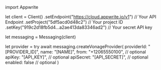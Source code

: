 import Appwrite

let client = Client()
    .setEndpoint("https://cloud.appwrite.io/v1") // Your API Endpoint
    .setProject("5df5acd0d48c2") // Your project ID
    .setKey("919c2d18fb5d4...a2ae413da83346ad2") // Your secret API key

let messaging = Messaging(client)

let provider = try await messaging.createVonageProvider(
    providerId: "[PROVIDER_ID]",
    name: "[NAME]",
    from: "+12065550100", // optional
    apiKey: "[API_KEY]", // optional
    apiSecret: "[API_SECRET]", // optional
    enabled: false // optional
)

